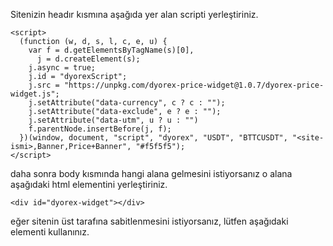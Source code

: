 Sitenizin headır kısmına aşağıda yer alan scripti yerleştiriniz.

    <script>
      (function (w, d, s, l, c, e, u) {
        var f = d.getElementsByTagName(s)[0],
          j = d.createElement(s);
        j.async = true;
        j.id = "dyorexScript";
        j.src = "https://unpkg.com/dyorex-price-widget@1.0.7/dyorex-price-widget.js";
        j.setAttribute("data-currency", c ? c : "");
        j.setAttribute("data-exclude", e ? e : "");
        j.setAttribute("data-utm", u ? u : "")
        f.parentNode.insertBefore(j, f);
      })(window, document, "script", "dyorex", "USDT", "BTTCUSDT", "<site-ismi>,Banner,Price+Banner", "#f5f5f5");
    </script>

daha sonra body kısmında hangi alana gelmesini istiyorsanız o alana aşağıdaki html elementini yerleştiriniz.

    <div id="dyorex-widget"></div>

eğer sitenin üst tarafına sabitlenmesini istiyorsanız, lütfen aşağıdaki elementi kullanınız.

  <div style="position: fixed;top: 0;z-index: 99;background: #f7f7f7;" >
    <div id="dyorex-widget"></div>
  </div>
  <div style="height: 65px;"></div>



